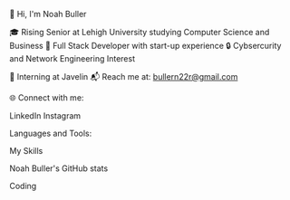 👋 Hi, I'm Noah Buller 

🎓 Rising Senior at Lehigh University studying Computer Science and Business
🚀 Full Stack Developer with start-up experience
🔒 Cybsercurity and Network Engineering Interest

🏢 Interning at Javelin
📬 Reach me at: bullern22r@gmail.com

🌐 Connect with me:

LinkedIn Instagram 

Languages and Tools:

My Skills


Noah Buller's GitHub stats

Coding


